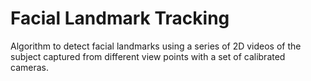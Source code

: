 # Facial Landmark Tracking

Algorithm to detect facial landmarks using a series of 2D videos of the
subject captured from different view points with a set of calibrated
cameras.